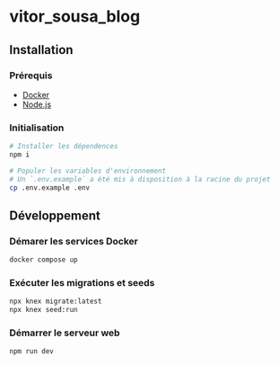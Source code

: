 # vitor_sousa_blog

## Installation

### Prérequis

- [Docker](https://docs.docker.com/install/)
- [Node.js](https://nodejs.org/)

### Initialisation

```bash
# Installer les dépendences
npm i

# Populer les variables d'environnement
# Un `.env.example` a été mis à disposition à la racine du projet
cp .env.example .env
```

## Développement

### Démarer les services Docker

```bash
docker compose up
```

### Exécuter les migrations et seeds

```bash
npx knex migrate:latest
npx knex seed:run
```

### Démarrer le serveur web

```bash
npm run dev
```
